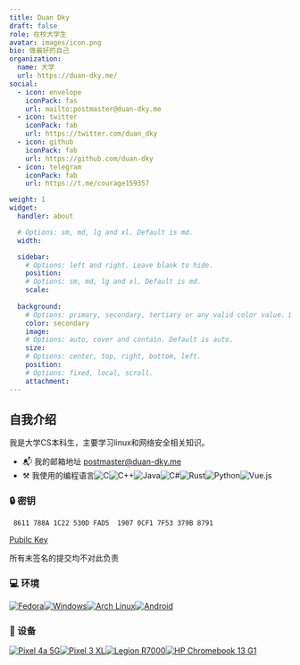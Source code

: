 ```yaml
---
title: Duan Dky
draft: false
role: 在校大学生
avatar: images/icon.png
bio: 做最好的自己
organization:
  name: 大学
  url: https://duan-dky.me/
social:
  - icon: envelope
    iconPack: fas
    url: mailto:postmaster@duan-dky.me
  - icon: twitter
    iconPack: fab
    url: https://twitter.com/duan_dky
  - icon: github
    iconPack: fab
    url: https://github.com/duan-dky
  - icon: telegram
    iconPack: fab
    url: https://t.me/courage159357

weight: 1
widget:
  handler: about

  # Options: sm, md, lg and xl. Default is md.
  width:

  sidebar:
    # Options: left and right. Leave blank to hide.
    position:
    # Options: sm, md, lg and xl. Default is md.
    scale:
  
  background:
    # Options: primary, secondary, tertiary or any valid color value. Default is primary.
    color: secondary
    image:
    # Options: auto, cover and contain. Default is auto.
    size:
    # Options: center, top, right, bottom, left.
    position:
    # Options: fixed, local, scroll.
    attachment: 
---
```


## 自我介绍

我是大学CS本科生，主要学习linux和网络安全相关知识。

- 📬 我的邮箱地址 postmaster@duan-dky.me
- ⚒️ 我使用的编程语言![C](https://img.shields.io/badge/c-%2300599C.svg?style=flat-square&logo=c&logoColor=white)![C++](https://img.shields.io/badge/c++-%2300599C.svg?style=flat-square&logo=c%2B%2B&logoColor=white)![Java](https://img.shields.io/badge/java-%23ED8B00.svg?style=flat-square&logo=java&logoColor=white)![C#](https://img.shields.io/badge/c%23-%23239120.svg?style=flat-square&logo=c-sharp&logoColor=white)![Rust](https://img.shields.io/badge/rust-%23000000.svg?style=flat-square&logo=rust&logoColor=white)![Python](https://img.shields.io/badge/python-3670A0?style=flat-square&logo=python&logoColor=ffdd54)![Vue.js](https://img.shields.io/badge/vuejs-%2335495e.svg?style=flat-square&logo=vuedotjs&logoColor=%234FC08D)

### 🔒 密钥

     8611 788A 1C22 530D FAD5  1907 0CF1 7F53 379B 8791


[Pubilc Key](https://keys.openpgp.org/vks/v1/by-fingerprint/8611788A1C22530DFAD519070CF17F53379B8791)

所有未签名的提交均不对此负责

### 💻 环境
[![Fedora](https://img.shields.io/badge/Fedora-294172?style=flat-square&logo=fedora&logoColor=white)](https://getfedora.org/)[![Windows](https://img.shields.io/badge/Windows-00BBFF?style=flat-square&logo=Windows&logoColor=FFFFFF&labelColor=00BBFF)](https://www.microsoft.com/windows10)[![Arch Linux](https://img.shields.io/badge/Arch%20Linux-008BFF?style=flat-square&logo=arch-linux&logoColor=FFFFFF&labelColor=008BFF)](https://archlinux.org)[![Android](https://img.shields.io/badge/Android-00C000?style=flat-square&logo=android&logoColor=FFFFFF&labelColor=00C000)](https://www.android.com/)

### 📱 设备
[![Pixel 4a 5G](https://img.shields.io/badge/Pixel%204a%205G-00C000?style=flat-square&logo=google&logoColor=FFFFFF&labelColor=00C000)](https://store.google.com/)[![Pixel 3 XL](https://img.shields.io/badge/Pixel%203%20XL-00C000?style=flat-square&logo=google&logoColor=FFFFFF&labelColor=00C000)](https://store.google.com/)[![Legion R7000](https://img.shields.io/badge/Legion%20R7000-00BBFF?style=flat-square&logo=lenovo&logoColor=FFFFFF&labelColor=00BBFF)](https://www.lenovo.com.cn)[![HP Chromebook 13 G1](https://img.shields.io/static/v1?style=flat-square&message=HP%20Chromebook%2013%20G1&color=0096D6&logo=HP&logoColor=FFFFFF&label=)](https://store.google.com/)
